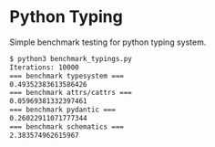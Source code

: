 # Python Typing

Simple benchmark testing for python typing system.

``` bash
$ python3 benchmark_typings.py
Iterations: 10000
=== benchmark typesystem ===
0.49352383613586426
=== benchmark attrs/cattrs ===
0.05969381332397461
=== benchmark pydantic ===
0.26022911071777344
=== benchmark schematics ===
2.383574962615967
```



